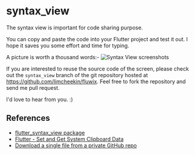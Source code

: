 # syntax_view

The syntax view is important for code sharing purpose.

You can copy and paste the code into your Flutter project and test it out.
I hope it saves you some effort and time for typing.

A picture is worth a thousand words:-
![Syntax View screenshots](https://github.com/limcheekin/fluwix/raw/main/syntax_view/images/screenshots.gif "Syntax View screenshots")

If you are interested to reuse the source code of the screen, please check out the `syntax_view` branch of the git repository hosted at https://github.com/limcheekin/fluwix. Feel free to fork the repository and send me pull request.

I'd love to hear from you. :)

## References
- [flutter_syntax_view package](https://pub.dev/packages/flutter_syntax_view) 
- [Flutter - Set and Get System Clipboard Data](https://www.woolha.com/tutorials/flutter-set-and-get-system-clipboard-data)
- [Download a single file from a private GitHub repo](https://gist.github.com/Integralist/9482061)